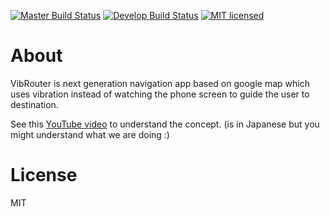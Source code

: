 [![Master Build Status](https://travis-ci.org/vibrouter/vibrouter.svg?branch=master)](https://travis-ci.org/vibrouter/vibrouter)
[![Develop Build Status](https://travis-ci.org/vibrouter/vibrouter.svg?branch=develop)](https://travis-ci.org/vibrouter/vibrouter)
[![MIT licensed](https://img.shields.io/badge/license-MIT-blue.svg)](LICENSE)

# About
VibRouter is next generation navigation app based on google map which uses vibration instead of watching the phone screen to guide the user to destination.

See this [YouTube video](https://youtu.be/xtX1RFr0XwM) to understand the concept. (is in Japanese but you might understand what we are doing :)

# License
MIT
